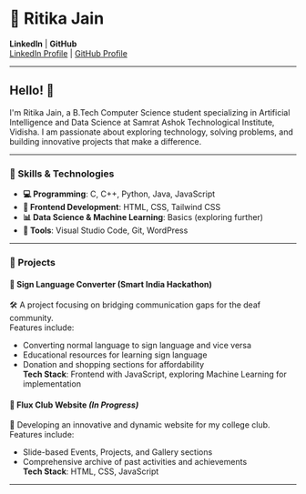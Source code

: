 # 🌟 Ritika Jain

**LinkedIn** | **GitHub**  
[LinkedIn Profile](https://linkedin.com/in/your-linkedin) | [GitHub Profile](https://github.com/yourusername)

---

## Hello! 👋  
I'm Ritika Jain, a B.Tech Computer Science student specializing in Artificial Intelligence and Data Science at Samrat Ashok Technological Institute, Vidisha. I am passionate about exploring technology, solving problems, and building innovative projects that make a difference.

---

### 🚀 Skills & Technologies  
- **💻 Programming**: C, C++, Python, Java, JavaScript  
- **🎨 Frontend Development**: HTML, CSS, Tailwind CSS  
- **📊 Data Science & Machine Learning**: Basics (exploring further)  
- **🔧 Tools**: Visual Studio Code, Git, WordPress  

---

### 💼 Projects  
#### 🔹 **Sign Language Converter (Smart India Hackathon)**  
🛠 A project focusing on bridging communication gaps for the deaf community.  
Features include:  
- Converting normal language to sign language and vice versa  
- Educational resources for learning sign language  
- Donation and shopping sections for affordability  
**Tech Stack**: Frontend with JavaScript, exploring Machine Learning for implementation  

#### 🔹 **Flux Club Website** *(In Progress)*  
🌟 Developing an innovative and dynamic website for my college club.  
Features include:  
- Slide-based Events, Projects, and Gallery sections  
- Comprehensive archive of past activities and achievements  
**Tech Stack**: HTML, CSS, JavaScript  

---

